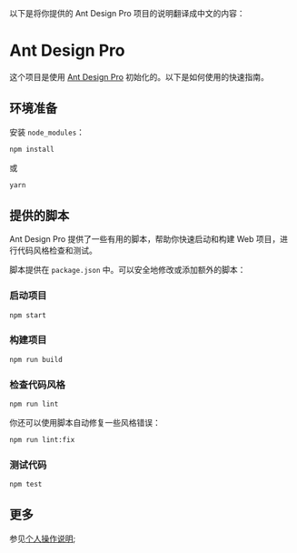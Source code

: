 以下是将你提供的 Ant Design Pro 项目的说明翻译成中文的内容：

# Ant Design Pro

这个项目是使用 [Ant Design Pro](https://pro.ant.design) 初始化的。以下是如何使用的快速指南。

## 环境准备

安装 `node_modules`：

```bash
npm install
```

或

```bash
yarn
```

## 提供的脚本

Ant Design Pro 提供了一些有用的脚本，帮助你快速启动和构建 Web 项目，进行代码风格检查和测试。

脚本提供在 `package.json` 中。可以安全地修改或添加额外的脚本：

### 启动项目

```bash
npm start
```

### 构建项目

```bash
npm run build
```

### 检查代码风格

```bash
npm run lint
```

你还可以使用脚本自动修复一些风格错误：

```bash
npm run lint:fix
```

### 测试代码

```bash
npm test
```

## 更多

参见[个人操作说明](./个人操作说明.md);
